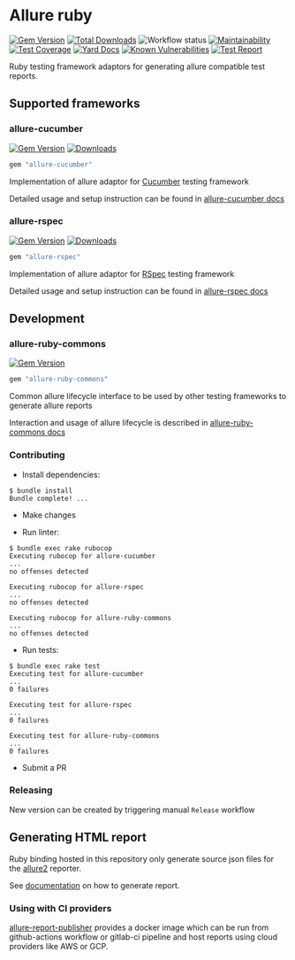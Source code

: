 # Allure ruby

[![Gem Version](https://badge.fury.io/rb/allure-ruby-commons.svg)](https://rubygems.org/gems/allure-ruby-commons)
[![Total Downloads](https://img.shields.io/gem/dt/allure-ruby-commons?color=blue)](https://rubygems.org/gems/allure-ruby-commons)
![Workflow status](https://github.com/allure-framework/allure-ruby/workflows/Test/badge.svg)
[![Maintainability](https://api.codeclimate.com/v1/badges/3190a4c9e68f20dd82ec/maintainability)](https://codeclimate.com/github/allure-framework/allure-ruby/maintainability)
[![Test Coverage](https://api.codeclimate.com/v1/badges/3190a4c9e68f20dd82ec/test_coverage)](https://codeclimate.com/github/allure-framework/allure-ruby/test_coverage)
[![Yard Docs](https://img.shields.io/badge/yard-docs-blue.svg)](https://rubydoc.info/github/allure-framework/allure-ruby/master)
[![Known Vulnerabilities](https://snyk.io/test/github/allure-framework/allure-ruby/badge.svg)](https://snyk.io/test/github/allure-framework/allure-ruby)
[![Test Report](https://img.shields.io/badge/report-allure-blue.svg)](https://storage.googleapis.com/allure-test-reports/allure-ruby/refs/heads/master/index.html)

Ruby testing framework adaptors for generating allure compatible test reports.

## Supported frameworks

### allure-cucumber

[![Gem Version](https://badge.fury.io/rb/allure-cucumber.svg)](https://rubygems.org/gems/allure-cucumber)
[![Downloads](https://img.shields.io/gem/dt/allure-cucumber?color=blue)](https://rubygems.org/gems/allure-cucumber)

```ruby
gem "allure-cucumber"
```

Implementation of allure adaptor for [Cucumber](https://github.com/cucumber/cucumber-ruby) testing framework

Detailed usage and setup instruction can be found in [allure-cucumber docs](allure-cucumber/README.md)

### allure-rspec

[![Gem Version](https://badge.fury.io/rb/allure-rspec.svg)](https://rubygems.org/gems/allure-rspec)
[![Downloads](https://img.shields.io/gem/dt/allure-rspec?color=blue)](https://rubygems.org/gems/allure-rspec)

```ruby
gem "allure-rspec"
```

Implementation of allure adaptor for [RSpec](https://github.com/rspec/rspec) testing framework

Detailed usage and setup instruction can be found in [allure-rspec docs](allure-rspec/README.md)

## Development

### allure-ruby-commons

[![Gem Version](https://badge.fury.io/rb/allure-ruby-commons.svg)](https://rubygems.org/gems/allure-ruby-commons)

```ruby
gem "allure-ruby-commons"
```

Common allure lifecycle interface to be used by other testing frameworks to generate allure reports

Interaction and usage of allure lifecycle is described in [allure-ruby-commons docs](allure-ruby-commons/README.md)

### Contributing

- Install dependencies:

```console
$ bundle install
Bundle complete! ...
```

- Make changes

- Run linter:

```console
$ bundle exec rake rubocop
Executing rubocop for allure-cucumber
...
no offenses detected

Executing rubocop for allure-rspec
...
no offenses detected

Executing rubocop for allure-ruby-commons
...
no offenses detected
```

- Run tests:

```console
$ bundle exec rake test
Executing test for allure-cucumber
...
0 failures

Executing test for allure-rspec
...
0 failures

Executing test for allure-ruby-commons
...
0 failures
```

- Submit a PR

### Releasing

New version can be created by triggering manual `Release` workflow

## Generating HTML report

Ruby binding hosted in this repository only generate source json files for the [allure2](https://github.com/allure-framework/allure2) reporter.

See [documentation](https://docs.qameta.io/allure-report/#_reporting) on how to generate report.

### Using with CI providers

[allure-report-publisher](https://github.com/andrcuns/allure-report-publisher) provides a docker image which can be run from github-actions
workflow or gitlab-ci pipeline and host reports using cloud providers like AWS or GCP.
